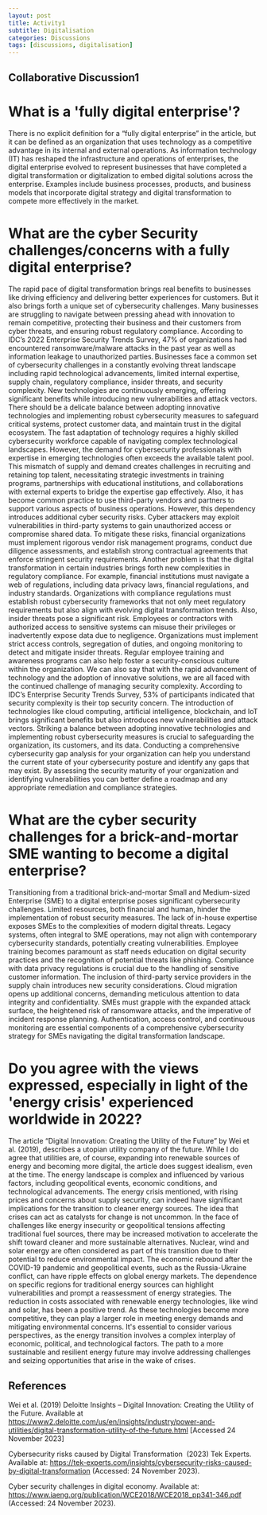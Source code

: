 ```yaml
---
layout: post
title: Activity1
subtitle: Digitalisation
categories: Discussions
tags: [discussions, digitalisation]
---
```


## Collaborative Discussion1

# What is a 'fully digital enterprise'?

There is no explicit definition for a “fully digital enterprise” in the article, but it can be defined as an organization that uses technology as a competitive advantage in its internal and external operations. As information technology (IT) has reshaped the infrastructure and operations of enterprises, the digital enterprise evolved to represent businesses that have completed a digital transformation or digitalization to embed digital solutions across the enterprise. Examples include business processes, products, and business models that incorporate digital strategy and digital transformation to compete more effectively in the market.

# What are the cyber Security challenges/concerns with a fully digital enterprise?

The rapid pace of digital transformation brings real benefits to businesses like driving efficiency and delivering better experiences for customers. But it also brings forth a unique set of cybersecurity challenges. Many businesses are struggling to navigate between pressing ahead with innovation to remain competitive, protecting their business and their customers from cyber threats, and ensuring robust regulatory compliance. According to IDC’s 2022 Enterprise Security Trends Survey, 47% of organizations had encountered ransomware/malware attacks in the past year as well as information leakage to unauthorized parties. Businesses face a common set of cybersecurity challenges in a constantly evolving threat landscape including rapid technological advancements, limited internal expertise, supply chain, regulatory compliance, insider threats, and security complexity. New technologies are continuously emerging, offering significant benefits while introducing new vulnerabilities and attack vectors. There should be a delicate balance between adopting innovative technologies and implementing robust cybersecurity measures to safeguard critical systems, protect customer data, and maintain trust in the digital ecosystem. The fast adaptation of technology requires a highly skilled cybersecurity workforce capable of navigating complex technological landscapes. However, the demand for cybersecurity professionals with expertise in emerging technologies often exceeds the available talent pool. This mismatch of supply and demand creates challenges in recruiting and retaining top talent, necessitating strategic investments in training programs, partnerships with educational institutions, and collaborations with external experts to bridge the expertise gap effectively. Also, it has become common practice to use third-party vendors and partners to support various aspects of business operations. However, this dependency introduces additional cyber security risks. Cyber attackers may exploit vulnerabilities in third-party systems to gain unauthorized access or compromise shared data. To mitigate these risks, financial organizations must implement rigorous vendor risk management programs, conduct due diligence assessments, and establish strong contractual agreements that enforce stringent security requirements. Another problem is that the digital transformation in certain industries brings forth new complexities in regulatory compliance. For example, financial institutions must navigate a web of regulations, including data privacy laws, financial regulations, and industry standards. Organizations with compliance regulations must establish robust cybersecurity frameworks that not only meet regulatory requirements but also align with evolving digital transformation trends. Also, insider threats pose a significant risk. Employees or contractors with authorized access to sensitive systems can misuse their privileges or inadvertently expose data due to negligence. Organizations must implement strict access controls, segregation of duties, and ongoing monitoring to detect and mitigate insider threats. Regular employee training and awareness programs can also help foster a security-conscious culture within the organization. We can also say that with the rapid advancement of technology and the adoption of innovative solutions, we are all faced with the continued challenge of managing security complexity. According to IDC’s Enterprise Security Trends Survey, 53% of participants indicated that security complexity is their top security concern. The introduction of technologies like cloud computing, artificial intelligence, blockchain, and IoT brings significant benefits but also introduces new vulnerabilities and attack vectors. Striking a balance between adopting innovative technologies and implementing robust cybersecurity measures is crucial to safeguarding the organization, its customers, and its data. Conducting a comprehensive cybersecurity gap analysis for your organization can help you understand the current state of your cybersecurity posture and identify any gaps that may exist. By assessing the security maturity of your organization and identifying vulnerabilities you can better define a roadmap and any appropriate remediation and compliance strategies.

# What are the cyber security challenges for a brick-and-mortar SME wanting to become a digital enterprise?

Transitioning from a traditional brick-and-mortar Small and Medium-sized Enterprise (SME) to a digital enterprise poses significant cybersecurity challenges. Limited resources, both financial and human, hinder the implementation of robust security measures. The lack of in-house expertise exposes SMEs to the complexities of modern digital threats. Legacy systems, often integral to SME operations, may not align with contemporary cybersecurity standards, potentially creating vulnerabilities. Employee training becomes paramount as staff needs education on digital security practices and the recognition of potential threats like phishing. Compliance with data privacy regulations is crucial due to the handling of sensitive customer information. The inclusion of third-party service providers in the supply chain introduces new security considerations. Cloud migration opens up additional concerns, demanding meticulous attention to data integrity and confidentiality. SMEs must grapple with the expanded attack surface, the heightened risk of ransomware attacks, and the imperative of incident response planning. Authentication, access control, and continuous monitoring are essential components of a comprehensive cybersecurity strategy for SMEs navigating the digital transformation landscape.

# Do you agree with the views expressed, especially in light of the 'energy crisis' experienced worldwide in 2022?

The article “Digital Innovation: Creating the Utility of the Future” by Wei et al. (2019), describes a utopian utility company of the future. While I do agree that utilities are, of course, expanding into renewable sources of energy and becoming more digital, the article does suggest idealism, even at the time. The energy landscape is complex and influenced by various factors, including geopolitical events, economic conditions, and technological advancements. The energy crisis mentioned, with rising prices and concerns about supply security, can indeed have significant implications for the transition to cleaner energy sources. The idea that crises can act as catalysts for change is not uncommon. In the face of challenges like energy insecurity or geopolitical tensions affecting traditional fuel sources, there may be increased motivation to accelerate the shift toward cleaner and more sustainable alternatives. Nuclear, wind and solar energy are often considered as part of this transition due to their potential to reduce environmental impact. The economic rebound after the COVID-19 pandemic and geopolitical events, such as the Russia-Ukraine conflict, can have ripple effects on global energy markets. The dependence on specific regions for traditional energy sources can highlight vulnerabilities and prompt a reassessment of energy strategies. The reduction in costs associated with renewable energy technologies, like wind and solar, has been a positive trend. As these technologies become more competitive, they can play a larger role in meeting energy demands and mitigating environmental concerns. It's essential to consider various perspectives, as the energy transition involves a complex interplay of economic, political, and technological factors. The path to a more sustainable and resilient energy future may involve addressing challenges and seizing opportunities that arise in the wake of crises.

## References

Wei et al. (2019) Deloitte Insights – Digital Innovation: Creating the Utility of the Future. Available at https://www2.deloitte.com/us/en/insights/industry/power-and-utilities/digital-transformation-utility-of-the-future.html [Accessed 24 November 2023]

Cybersecurity risks caused by Digital Transformation&nbsp;  (2023) Tek Experts. Available at: https://tek-experts.com/insights/cybersecurity-risks-caused-by-digital-transformation (Accessed: 24 November 2023). 

Cyber security challenges in digital economy. Available at: https://www.iaeng.org/publication/WCE2018/WCE2018_pp341-346.pdf (Accessed: 24 November 2023). 
